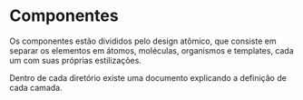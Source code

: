 # Componentes

Os componentes estão divididos pelo design atômico, que consiste 
em separar os elementos em átomos, moléculas, organismos e templates,
cada um com suas próprias estilizações.

Dentro de cada diretório existe uma documento explicando a definição de
cada camada.
